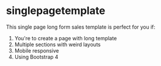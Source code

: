 # singlepagetemplate
This single page long form sales template is perfect for you if:

1. You're to create a page with long template
2. Multiple sections with weird layouts
3. Mobile responsive
4. Using Bootstrap 4


